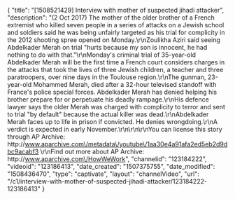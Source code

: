 {
    "title": "[1508521429] Interview with mother of suspected jihadi attacker",
    "description": "(2 Oct 2017) The mother of the older brother of a French extremist who killed seven people in a series of attacks on a Jewish school and soldiers said he was being unfairly targeted as his trial for complicity in the 2012 shooting spree opened on Monday.\r\nZoulikha Aziri said seeing Abdelkader Merah on trial \"hurts because my son is innocent, he had nothing to do with that.\"\r\nMonday's criminal trial of 35-year-old Abdelkader Merah will be the first time a French court considers charges in the attacks that took the lives of three Jewish children, a teacher and three paratroopers, over nine days in the Toulouse region.\r\nThe gunman, 23-year-old Mohammed Merah, died after a 32-hour televised standoff with France's police special forces. Abdelkader Merah has denied helping his brother prepare for or perpetuate his deadly rampage.\r\nHis defence lawyer says the older Merah was charged with complicity to terror and sent to trial \"by default\" because the actual killer was dead.\r\nAbdelkader Merah faces up to life in prison if convicted. He denies wrongdoing.\r\nA verdict is expected in early November.\r\n\r\n\r\nYou can license this story through AP Archive: http:\/\/www.aparchive.com\/metadata\/youtube\/1aa30e4a91afa2ed5eb2d9dbc9acabf3 \r\nFind out more about AP Archive: http:\/\/www.aparchive.com\/HowWeWork",
    "channelid": "123184222",
    "videoid": "123186413",
    "date_created": "1507375755",
    "date_modified": "1508436470",
    "type": "captivate",
    "layout": "channelVideo",
    "url": "\/c1\/interview-with-mother-of-suspected-jihadi-attacker\/123184222-123186413"
}